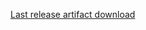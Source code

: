 [Last release artifact download](https://github.com/dome9/new-chrome-extension/releases/latest/download/extension.zip)
